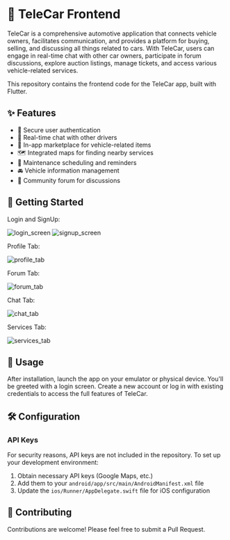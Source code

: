 # 🚗 TeleCar Frontend

TeleCar is a comprehensive automotive application that connects vehicle owners, facilitates communication, and provides a platform for buying, selling, and discussing all things related to cars. With TeleCar, users can engage in real-time chat with other car owners, participate in forum discussions, explore auction listings, manage tickets, and access various vehicle-related services.

This repository contains the frontend code for the TeleCar app, built with Flutter.



## ✨ Features

- 🔐 Secure user authentication
- 💬 Real-time chat with other drivers
- 🛒 In-app marketplace for vehicle-related items
- 🗺️ Integrated maps for finding nearby services
- 📅 Maintenance scheduling and reminders
- 🚘 Vehicle information management
- 📣 Community forum for discussions

## 🚀 Getting Started

Login and SignUp:

![login_screen](https://github.com/user-attachments/assets/b54524cd-d394-4dfa-a232-511c4a76852d)   ![signup_screen](https://github.com/user-attachments/assets/4bdf5300-4b1c-41a0-b371-0dc051c9ca99)


Profile Tab:

![profile_tab](https://github.com/user-attachments/assets/9b905551-8cee-4007-9c5b-5a9d752c1a5e)


Forum Tab:

![forum_tab](https://github.com/user-attachments/assets/f06fcdf0-6488-4c3f-8692-9919027b1ca5)


Chat Tab:

![chat_tab](https://github.com/user-attachments/assets/532aeb5f-8e6c-46e8-ac2e-5c124dac097d)


Services Tab:

![services_tab](https://github.com/user-attachments/assets/579c1729-ceb8-4a70-9919-bec098141c3f)



## 📱 Usage

After installation, launch the app on your emulator or physical device. You'll be greeted with a login screen. Create a new account or log in with existing credentials to access the full features of TeleCar.

## 🛠️ Configuration

### API Keys

For security reasons, API keys are not included in the repository. To set up your development environment:

1. Obtain necessary API keys (Google Maps, etc.)
2. Add them to your `android/app/src/main/AndroidManifest.xml` file
3. Update the `ios/Runner/AppDelegate.swift` file for iOS configuration

## 🤝 Contributing

Contributions are welcome! Please feel free to submit a Pull Request.




